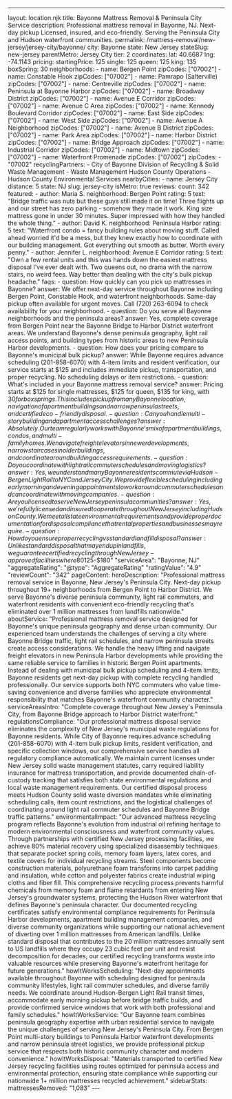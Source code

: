 ---
layout: location.njk
title: Bayonne Mattress Removal & Peninsula City Service
description: Professional mattress removal in Bayonne, NJ. Next-day pickup Licensed, insured, and eco-friendly. Serving the Peninsula City and Hudson waterfront communities.
permalink: /mattress-removal/new-jersey/jersey-city/bayonne/
city: Bayonne state: New Jersey stateSlug: new-jersey parentMetro: Jersey City tier: 2 coordinates: lat: 40.6687 lng: -74.1143 pricing: startingPrice: 125 single: 125 queen: 125 king: 135 boxSpring: 30 neighborhoods: - name: Bergen Point zipCodes: ["07002"] - name: Constable Hook zipCodes: ["07002"] - name: Pamrapo (Salterville) zipCodes: ["07002"] - name: Centreville zipCodes: ["07002"] - name: Peninsula at Bayonne Harbor zipCodes: ["07002"] - name: Broadway District zipCodes: ["07002"] - name: Avenue E Corridor zipCodes: ["07002"] - name: Avenue C Area zipCodes: ["07002"] - name: Kennedy Boulevard Corridor zipCodes: ["07002"] - name: East Side zipCodes: ["07002"] - name: West Side zipCodes: ["07002"] - name: Avenue A Neighborhood zipCodes: ["07002"] - name: Avenue B District zipCodes: ["07002"] - name: Park Area zipCodes: ["07002"] - name: Harbor District zipCodes: ["07002"] - name: Bridge Approach zipCodes: ["07002"] - name: Industrial Corridor zipCodes: ["07002"] - name: Midtown zipCodes: ["07002"] - name: Waterfront Promenade zipCodes: ["07002"] zipCodes: - "07002" recyclingPartners: - City of Bayonne Division of Recycling & Solid Waste Management - Waste Management Hudson County Operations - Hudson County Environmental Services nearbyCities: - name: Jersey City distance: 5 state: NJ slug: jersey-city isMetro: true reviews: count: 342 featured: - author: Maria S. neighborhood: Bergen Point rating: 5 text: "Bridge traffic was nuts but these guys still made it on time! Three flights up and our street has zero parking - somehow they made it work. King size mattress gone in under 30 minutes. Super impressed with how they handled the whole thing." - author: David K. neighborhood: Peninsula Harbor rating: 5 text: "Waterfront condo = fancy building rules about moving stuff. Called ahead worried it'd be a mess, but they knew exactly how to coordinate with our building management. Got everything out smooth as butter. Worth every penny." - author: Jennifer L. neighborhood: Avenue E Corridor rating: 5 text: "Own a few rental units and this was hands down the easiest mattress disposal I've ever dealt with. Two queens out, no drama with the narrow stairs, no weird fees. Way better than dealing with the city's bulk pickup headache." faqs: - question: How quickly can you pick up mattresses in Bayonne? answer: We offer next-day service throughout Bayonne including Bergen Point, Constable Hook, and waterfront neighborhoods. Same-day pickup often available for urgent moves. Call (720) 263-6094 to check availability for your neighborhood. - question: Do you serve all Bayonne neighborhoods and the peninsula areas? answer: Yes, complete coverage from Bergen Point near the Bayonne Bridge to Harbor District waterfront areas. We understand Bayonne's dense peninsula geography, light rail access points, and building types from historic areas to new Peninsula Harbor developments. - question: How does your pricing compare to Bayonne's municipal bulk pickup? answer: While Bayonne requires advance scheduling (201-858-6070) with 4-item limits and resident verification, our service starts at $125 and includes immediate pickup, transportation, and proper recycling. No scheduling delays or item restrictions. - question: What's included in your Bayonne mattress removal service? answer: Pricing starts at $125 for single mattresses, $125 for queen, $135 for king, with $30 for box springs. This includes pickup from any Bayonne location, navigation of apartment buildings and narrow peninsula streets, and certified eco-friendly disposal. - question: Can you handle multi-story building and apartment access challenges? answer: Absolutely. Our team regularly works with Bayonne's mix of apartment buildings, condos, and multi-family homes. We navigate freight elevators in newer developments, narrow staircases in older buildings, and coordinate around building access requirements. - question: Do you coordinate with light rail commuter schedules and moving logistics? answer: Yes, we understand many Bayonne residents commute via Hudson-Bergen Light Rail to NYC and Jersey City. We provide flexible scheduling including early morning and evening appointments to work around commuter schedules and can coordinate with moving companies. - question: Are you licensed to serve New Jersey peninsula communities? answer: Yes, we're fully licensed and insured to operate throughout New Jersey including Hudson County. We meet all state environmental requirements and provide proper documentation for disposal compliance that rental properties and businesses may require. - question: How do you ensure proper recycling vs standard landfill disposal? answer: Unlike standard disposal that may end up in landfills, we guarantee certified recycling through New Jersey-approved facilities where 80% of materials become new products. Our documented process supports environmental responsibility that Bayonne's diverse community values while providing proper compliance certificates. schema: "@context": "https://schema.org" "@type": "LocalBusiness" "name": "A Bedder World Bayonne" "address": "@type": "PostalAddress" "addressLocality": "Bayonne" "addressRegion": "NJ" "addressCountry": "US" "geo": "@type": "GeoCoordinates" "latitude": 40.6687 "longitude": -74.1143 "telephone": "720-263-6094" "url": "//mattress-removal/new-jersey/jersey-city/bayonne/" "priceRange": "$125-$180" "serviceArea": "Bayonne, NJ" "aggregateRating": "@type": "AggregateRating" "ratingValue": "4.9" "reviewCount": "342" pageContent: heroDescription: "Professional mattress removal service in Bayonne, New Jersey's Peninsula City. Next-day pickup throughout 19+ neighborhoods from Bergen Point to Harbor District. We serve Bayonne's diverse peninsula community, light rail commuters, and waterfront residents with convenient eco-friendly recycling that's eliminated over 1 million mattresses from landfills nationwide." aboutService: "Professional mattress removal service designed for Bayonne's unique peninsula geography and dense urban community. Our experienced team understands the challenges of serving a city where Bayonne Bridge traffic, light rail schedules, and narrow peninsula streets create access considerations. We handle the heavy lifting and navigate freight elevators in new Peninsula Harbor developments while providing the same reliable service to families in historic Bergen Point apartments. Instead of dealing with municipal bulk pickup scheduling and 4-item limits, Bayonne residents get next-day pickup with complete recycling handled professionally. Our service supports both NYC commuters who value time-saving convenience and diverse families who appreciate environmental responsibility that matches Bayonne's waterfront community character." serviceAreasIntro: "Complete coverage throughout New Jersey's Peninsula City, from Bayonne Bridge approach to Harbor District waterfront:" regulationsCompliance: "Our professional mattress disposal service eliminates the complexity of New Jersey's municipal waste regulations for Bayonne residents. While City of Bayonne requires advance scheduling (201-858-6070) with 4-item bulk pickup limits, resident verification, and specific collection windows, our comprehensive service handles all regulatory compliance automatically. We maintain current licenses under New Jersey solid waste management statutes, carry required liability insurance for mattress transportation, and provide documented chain-of-custody tracking that satisfies both state environmental regulations and local waste management requirements. Our certified disposal process meets Hudson County solid waste diversion mandates while eliminating scheduling calls, item count restrictions, and the logistical challenges of coordinating around light rail commuter schedules and Bayonne Bridge traffic patterns." environmentalImpact: "Our advanced mattress recycling program reflects Bayonne's evolution from industrial oil refining heritage to modern environmental consciousness and waterfront community values. Through partnerships with certified New Jersey processing facilities, we achieve 80% material recovery using specialized disassembly techniques that separate pocket spring coils, memory foam layers, latex cores, and textile covers for individual recycling streams. Steel components become construction materials, polyurethane foam transforms into carpet padding and insulation, while cotton and polyester fabrics create industrial wiping cloths and fiber fill. This comprehensive recycling process prevents harmful chemicals from memory foam and flame retardants from entering New Jersey's groundwater systems, protecting the Hudson River waterfront that defines Bayonne's peninsula character. Our documented recycling certificates satisfy environmental compliance requirements for Peninsula Harbor developments, apartment building management companies, and diverse community organizations while supporting our national achievement of diverting over 1 million mattresses from American landfills. Unlike standard disposal that contributes to the 20 million mattresses annually sent to US landfills where they occupy 23 cubic feet per unit and resist decomposition for decades, our certified recycling transforms waste into valuable resources while preserving Bayonne's waterfront heritage for future generations." howItWorksScheduling: "Next-day appointments available throughout Bayonne with scheduling designed for peninsula community lifestyles, light rail commuter schedules, and diverse family needs. We coordinate around Hudson-Bergen Light Rail transit times, accommodate early morning pickup before bridge traffic builds, and provide confirmed service windows that work with both professional and family schedules." howItWorksService: "Our Bayonne team combines peninsula geography expertise with urban residential service to navigate the unique challenges of serving New Jersey's Peninsula City. From Bergen Point multi-story buildings to Peninsula Harbor waterfront developments and narrow peninsula street logistics, we provide professional pickup service that respects both historic community character and modern convenience." howItWorksDisposal: "Materials transported to certified New Jersey recycling facilities using routes optimized for peninsula access and environmental protection, ensuring state compliance while supporting our nationwide 1+ million mattresses recycled achievement." sidebarStats: mattressesRemoved: "1,083" ---
